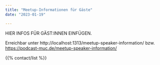 ```yaml
---
title: "Meetup-Informationen für Gäste"
date: "2023-01-19"

---
```


HIER INFOS FÜR GÄST:INNEN EINFÜGEN.

Erreichbar unter http://localhost:1313/meetup-speaker-information/ bzw. https://podcast-muc.de/meetup-speaker-information/

{{% contact/list %}}
